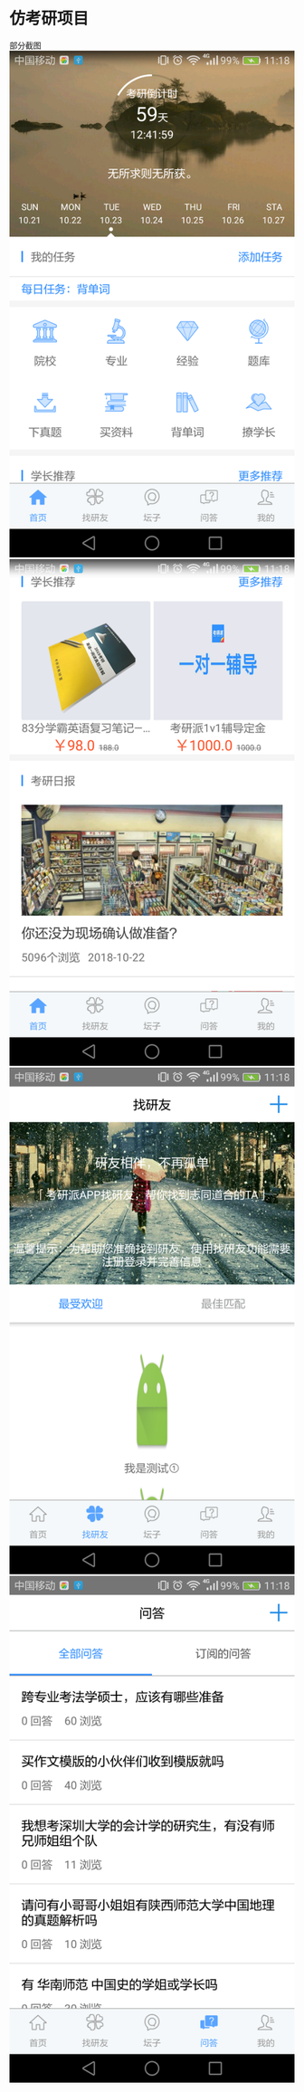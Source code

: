# 仿考研项目
部分截图
![image](https://github.com/WeiLanXingchen/AW/blob/master/app/Screenshot_2018-10-23-11-18-02.png)
![image](https://github.com/WeiLanXingchen/AW/blob/master/app/Screenshot_2018-10-23-11-18-42.png)
![image](https://github.com/WeiLanXingchen/AW/blob/master/app/Screenshot_2018-10-23-11-18-18.png)
![image](https://github.com/WeiLanXingchen/AW/blob/master/app/Screenshot_2018-10-23-11-18-25.png)